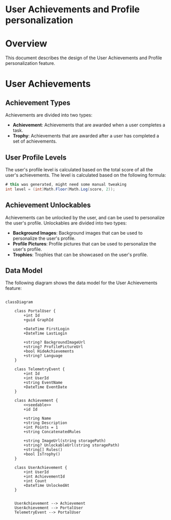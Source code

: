 # User Achievements and Profile personalization

# Overview

This document describes the design of the User Achievements and Profile personalization feature.

# User Achievements

## Achievement Types

Achievements are divided into two types:

- **Achievement**: Achievements that are awarded when a user completes a task.
- **Trophy**: Achievements that are awarded after a user has completed a set of achievements.

## User Profile Levels

The user's profile level is calculated based on the total score of all the user's achievements. The level is calculated based on the following formula:

```csharp
# this was generated, might need some manual tweaking
int level = (int)Math.Floor(Math.Log(score, 2));
```

## Achievement Unlockables

Achievements can be unlocked by the user, and can be used to personalize the user's profile. Unlockables are divided into two types:

- **Background Images**: Background images that can be used to personalize the user's profile.
- **Profile Pictures**: Profile pictures that can be used to personalize the user's profile.
- **Trophies**: Trophies that can be showcased on the user's profile.

## Data Model

The following diagram shows the data model for the User Achievements feature:

```mermaid

classDiagram

    class PortalUser {
        +int Id
        +guid GraphId
        
        +DateTime FirstLogin
        +DateTime LastLogin

        +string? BackgroundImageUrl
        +string? ProfilePictureUrl
        +bool HideAchievements
        +string? Language
    }

    class TelemetryEvent {
        +int Id
        +int UserId
        +string EventName
        +DateTime EventDate
    }

    class Achievement {
        <<seedable>>
        +id Id

        +string Name
        +string Description
        +int Points = 1
        +string ConcatenatedRules

        +string ImageUrl(string storagePath)
        +string? UnlockableUrl(string storagePath)
        +string[] Rules()
        +bool IsTrophy()
    }

    class UserAchievement {
        +int UserId
        +int AchievementId
        +int Count
        +DateTime UnlockedAt
    }


    UserAchievement --> Achievement
    UserAchievement --> PortalUser
    TelemetryEvent --> PortalUser

```
